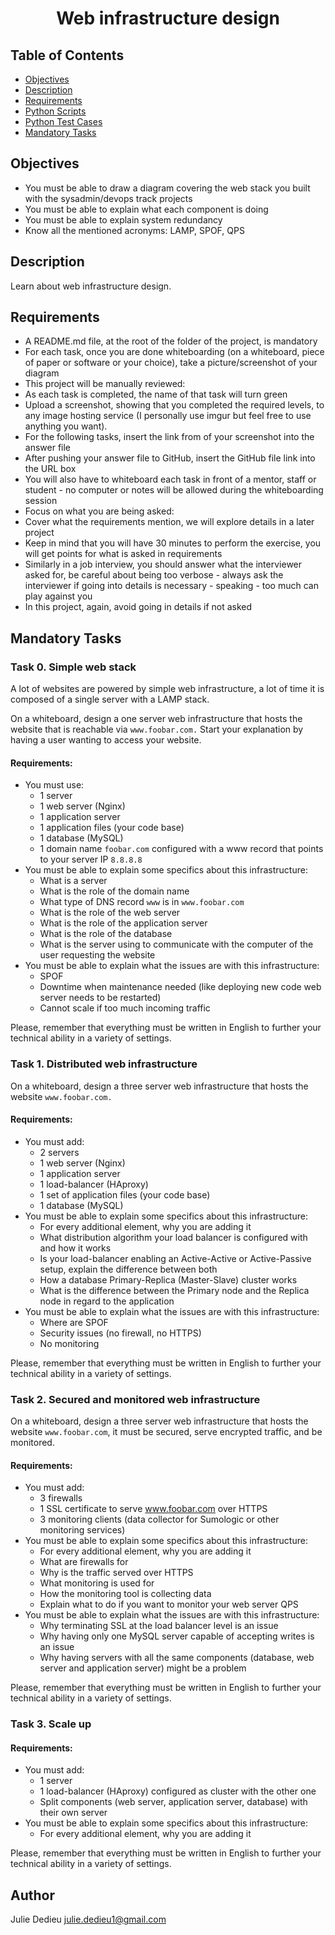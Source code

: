 # <p align="center">Web infrastructure design</p>

## Table of Contents

- [Objectives](#objectives)
- [Description](#Descritpion)
- [Requirements](#requirements)
- [Python Scripts](#Python-Scripts)
- [Python Test Cases](#Python-Unit-Tests)
- [Mandatory Tasks](#Mandatory-Tasks)

## Objectives

- You must be able to draw a diagram covering the web stack you built with the sysadmin/devops track projects
- You must be able to explain what each component is doing
- You must be able to explain system redundancy
- Know all the mentioned acronyms: LAMP, SPOF, QPS


## Description

Learn about web infrastructure design.

## Requirements
 
- A README.md file, at the root of the folder of the project, is mandatory
- For each task, once you are done whiteboarding (on a whiteboard, piece of paper or software or your choice), take a picture/screenshot of your diagram
- This project will be manually reviewed:
- As each task is completed, the name of that task will turn green
- Upload a screenshot, showing that you completed the required levels, to any image hosting service (I personally use imgur but feel free to use anything you want).
- For the following tasks, insert the link from of your screenshot into the answer file
- After pushing your answer file to GitHub, insert the GitHub file link into the URL box
- You will also have to whiteboard each task in front of a mentor, staff or student - no computer or notes will be allowed during the whiteboarding session
- Focus on what you are being asked:
- Cover what the requirements mention, we will explore details in a later project
- Keep in mind that you will have 30 minutes to perform the exercise, you will get points for what is asked in requirements
- Similarly in a job interview, you should answer what the interviewer asked for, be careful about being too verbose - always ask the interviewer if going into details is necessary - speaking - too much can play against you
- In this project, again, avoid going in details if not asked

## Mandatory Tasks

### Task  0. Simple web stack

A lot of websites are powered by simple web infrastructure, a lot of time it is composed of a single server with a LAMP stack.

On a whiteboard, design a one server web infrastructure that hosts the website that is reachable via `www.foobar.com.` Start your explanation by having a user wanting to access your website.

#### Requirements:

* You must use:
  * 1 server
  * 1 web server (Nginx)
  * 1 application server
  * 1 application files (your code base)
  * 1 database (MySQL)
  * 1 domain name `foobar.com` configured with a www record that points to your server IP `8.8.8.8`
* You must be able to explain some specifics about this infrastructure:
  * What is a server
  * What is the role of the domain name
  * What type of DNS record `www` is in `www.foobar.com`
  * What is the role of the web server
  * What is the role of the application server
  * What is the role of the database
  * What is the server using to communicate with the computer of the user requesting the website
* You must be able to explain what the issues are with this infrastructure:
  * SPOF
  * Downtime when maintenance needed (like deploying new code web server needs to be restarted)
  * Cannot scale if too much incoming traffic

Please, remember that everything must be written in English to further your technical ability in a variety of settings.

### Task  1. Distributed web infrastructure

On a whiteboard, design a three server web infrastructure that hosts the website `www.foobar.com.`

#### Requirements:

* You must add:
  * 2 servers
  * 1 web server (Nginx)
  * 1 application server
  * 1 load-balancer (HAproxy)
  * 1 set of application files (your code base)
  * 1 database (MySQL)
* You must be able to explain some specifics about this infrastructure:
  * For every additional element, why you are adding it
  * What distribution algorithm your load balancer is configured with and how it works
  * Is your load-balancer enabling an Active-Active or Active-Passive setup, explain the difference between both
  * How a database Primary-Replica (Master-Slave) cluster works
  * What is the difference between the Primary node and the Replica node in regard to the application
* You must be able to explain what the issues are with this infrastructure:
  * Where are SPOF
  * Security issues (no firewall, no HTTPS)
  * No monitoring

Please, remember that everything must be written in English to further your technical ability in a variety of settings.

### Task  2. Secured and monitored web infrastructure 

On a whiteboard, design a three server web infrastructure that hosts the website `www.foobar.com`, it must be secured, serve encrypted traffic, and be monitored.

#### Requirements:

* You must add:
  * 3 firewalls
  * 1 SSL certificate to serve www.foobar.com over HTTPS
  * 3 monitoring clients (data collector for Sumologic or other monitoring services)
* You must be able to explain some specifics about this infrastructure:
  * For every additional element, why you are adding it
  * What are firewalls for
  * Why is the traffic served over HTTPS
  * What monitoring is used for
  * How the monitoring tool is collecting data
  * Explain what to do if you want to monitor your web server QPS
* You must be able to explain what the issues are with this infrastructure:
  * Why terminating SSL at the load balancer level is an issue
  * Why having only one MySQL server capable of accepting writes is an issue
  * Why having servers with all the same components (database, web server and application server) might be a problem

Please, remember that everything must be written in English to further your technical ability in a variety of settings.

### Task  3. Scale up

#### Requirements:

* You must add:
  * 1 server
  * 1 load-balancer (HAproxy) configured as cluster with the other one
  * Split components (web server, application server, database) with their own server
* You must be able to explain some specifics about this infrastructure:
  * For every additional element, why you are adding it

Please, remember that everything must be written in English to further your technical ability in a variety of settings.

## Author

Julie Dedieu <julie.dedieu1@gmail.com>

